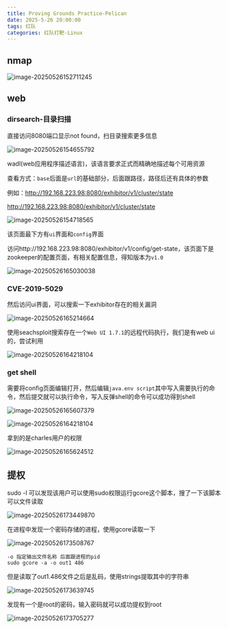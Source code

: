 ```yaml
---
title: Proving Grounds Practice-Pelican
date: 2025-5-26 20:00:00
tags: 红队
categories: 红队打靶-Linux
---
```


## nmap

![image-20250526152711245](./Pelican/image-20250526152711245.png)

## web

### dirsearch-目录扫描

直接访问8080端口显示not found，扫目录搜索更多信息

![image-20250526154655792](./Pelican/image-20250526154655792.png)

wadl(web应用程序描述语言)，该语言要求正式而精确地描述每个可用资源

查看方式：`base`后面是`url`的基础部分，后面跟路径，路径后还有具体的参数

例如：http://192.168.223.98:8080/exhibitor/v1/cluster/state

http://192.168.223.98:8080/exhibitor/v1/cluster/state

![image-20250526154718565](./Pelican/image-20250526154718565.png)

该页面最下方有`ui`界面和`config`界面

访问http://192.168.223.98:8080/exhibitor/v1/config/get-state，该页面下是zookeeper的配置页面，有相关配置信息，得知版本为`v1.0`

![image-20250526165030038](./Pelican/image-20250526165030038.png)

### CVE-2019-5029

然后访问ui界面，可以搜索一下exhibitor存在的相关漏洞

![image-20250526165214664](./Pelican/image-20250526165214664.png)

使用seachsploit搜索存在一个`Web UI 1.7.1`的远程代码执行，我们是有web ui的，尝试利用

![image-20250526164218104](./Pelican/image-20250526165339147.png)

### get shell

需要将config页面编辑打开，然后编辑`java.env script`其中写入需要执行的命令，然后提交就可以执行命令，写入反弹shell的命令可以成功得到shell

![image-20250526165607379](./Pelican/image-20250526165607379.png)

![image-20250526164218104](./Pelican/image-20250526164218104.png)

拿到的是charles用户的权限

![image-20250526165624512](./Pelican/image-20250526165624512.png)

## 提权

sudo -l 可以发现该用户可以使用sudo权限运行gcore这个脚本，搜了一下该脚本可以文件读取

![image-20250526173449870](./Pelican/image-20250526173449870.png)

在进程中发现一个密码存储的进程，使用gcore读取一下

![image-20250526173508767](./Pelican/image-20250526173508767.png)

```
-o 指定输出文件名称 后面跟进程的pid
sudo gcore -a -o out1 486
```

但是读取了out1.486文件之后是乱码，使用strings提取其中的字符串

![image-20250526173639745](./Pelican/image-20250526173639745.png)

发现有一个是root的密码，输入密码就可以成功提权到root

![image-20250526173705277](./Pelican/image-20250526173705277.png)